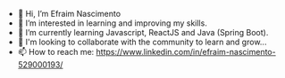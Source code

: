 - 👋 Hi, I’m Efraim Nascimento
- 👀 I’m interested in learning and improving my skills.
- 🌱 I’m currently learning Javascript, ReactJS and Java (Spring Boot).
- 💞️ I'm looking to collaborate with the community to learn and grow...
- 📫 How to reach me: https://www.linkedin.com/in/efraim-nascimento-529000193/


<!---
EfraimNascimento/EfraimNascimento is a ✨ special ✨ repository because its `README.md` (this file) appears on your GitHub profile.
You can click the Preview link to take a look at your changes.
--->
